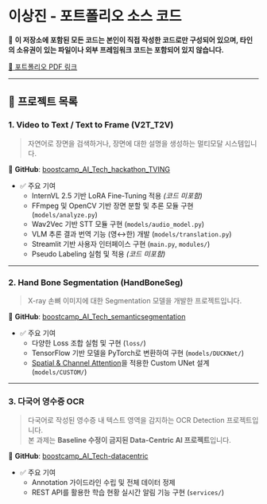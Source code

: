 # 이상진 - 포트폴리오 소스 코드

📌 **이 저장소에 포함된 모든 코드는 본인이 직접 작성한 코드로만 구성되어 있으며, 타인의 소유권이 있는 파일이나 외부 프레임워크 코드는 포함되어 있지 않습니다.**

[🔗 포트폴리오 PDF 링크](https://github.com/DrunkLee/Lee_SangJin/blob/main/%EC%9D%B4%EC%83%81%EC%A7%84_%ED%8F%AC%ED%8A%B8%ED%8F%B4%EB%A6%AC%EC%98%A4_V1.1.pdf)

---

## 📁 프로젝트 목록

### 1. Video to Text / Text to Frame (V2T_T2V)

> 자연어로 장면을 검색하거나, 장면에 대한 설명을 생성하는 멀티모달 시스템입니다.

🔗 **GitHub**: [boostcamp_AI_Tech_hackathon_TVING](https://github.com/DrunkLee/boostcamp_AI_Tech_hackathon_TVING)

- ✅ 주요 기여
  - InternVL 2.5 기반 LoRA Fine-Tuning 적용 *(코드 미포함)*
  - FFmpeg 및 OpenCV 기반 장면 분할 및 추론 모듈 구현 (`models/analyze.py`)
  - Wav2Vec 기반 STT 모듈 구현 (`models/audio_model.py`)
  - VLM 추론 결과 번역 기능 (영↔한) 개발 (`models/translation.py`)
  - Streamlit 기반 사용자 인터페이스 구현 (`main.py`, `modules/`)
  - Pseudo Labeling 실험 및 적용 *(코드 미포함)*

---

### 2. Hand Bone Segmentation (HandBoneSeg)

> X-ray 손뼈 이미지에 대한 Segmentation 모델을 개발한 프로젝트입니다.

🔗 **GitHub**: [boostcamp_AI_Tech_semanticsegmentation](https://github.com/DrunkLee/boostcamp_AI_Tech_semanticsegmentation)

- ✅ 주요 기여
  - 다양한 Loss 조합 실험 및 구현 (`loss/`)
  - TensorFlow 기반 모델을 PyTorch로 변환하여 구현 (`models/DUCKNet/`)
  - [Spatial & Channel Attention](https://arxiv.org/pdf/1807.06521)을 적용한 Custom UNet 설계 (`models/CUSTOM/`)

---

### 3. 다국어 영수증 OCR

> 다국어로 작성된 영수증 내 텍스트 영역을 감지하는 OCR Detection 프로젝트입니다.  
> 본 과제는 **Baseline 수정이 금지된 Data-Centric AI 프로젝트**입니다.

🔗 **GitHub**: [boostcamp_AI_Tech-datacentric](https://github.com/DrunkLee/boostcamp_AI_Tech-datacentric)

- ✅ 주요 기여
  - Annotation 가이드라인 수립 및 전체 데이터 정제
  - REST API를 활용한 학습 현황 실시간 알림 기능 구현 (`services/`)
